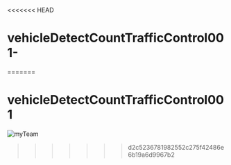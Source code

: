 <<<<<<< HEAD
# vehicleDetectCountTrafficControl001-
=======
# vehicleDetectCountTrafficControl001

![myTeam](https://user-images.githubusercontent.com/48062341/74355489-26164800-4de7-11ea-9424-09f7978ca816.png)
 
>>>>>>> d2c5236781982552c275f42486e6b19a6d9967b2

